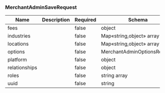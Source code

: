 ### MerchantAdminSaveRequest
|Name|Description|Required|Schema|Default|
|----|----|----|----|----|
|fees||false|object||
|industries||false|Map«string,object» array||
|locations||false|Map«string,object» array||
|options||false|MerchantAdminOptionsRequest||
|platform||false|object||
|relationships||false|object||
|roles||false|string array||
|uuid||false|string||


